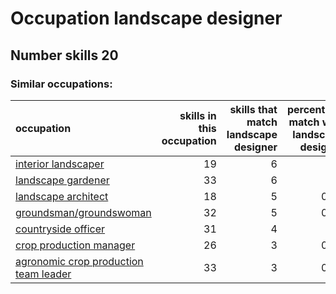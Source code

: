 # Occupation landscape designer
## Number skills 20
### Similar occupations:
| occupation                                                                        |   skills in this occupation |   skills that match landscape designer |   percentage match with landscape designer |   skills not in landscape designer |
|:----------------------------------------------------------------------------------|----------------------------:|---------------------------------------:|-------------------------------------------:|-----------------------------------:|
| [interior landscaper](interior_landscaper.md)                                     |                          19 |                                      6 |                                       0.3  |                                 13 |
| [landscape gardener](landscape_gardener.md)                                       |                          33 |                                      6 |                                       0.3  |                                 27 |
| [landscape architect](landscape_architect.md)                                     |                          18 |                                      5 |                                       0.25 |                                 13 |
| [groundsman/groundswoman](groundsman-groundswoman.md)                             |                          32 |                                      5 |                                       0.25 |                                 27 |
| [countryside officer](countryside_officer.md)                                     |                          31 |                                      4 |                                       0.2  |                                 27 |
| [crop production manager](crop_production_manager.md)                             |                          26 |                                      3 |                                       0.15 |                                 23 |
| [agronomic crop production team leader](agronomic_crop_production_team_leader.md) |                          33 |                                      3 |                                       0.15 |                                 30 |

